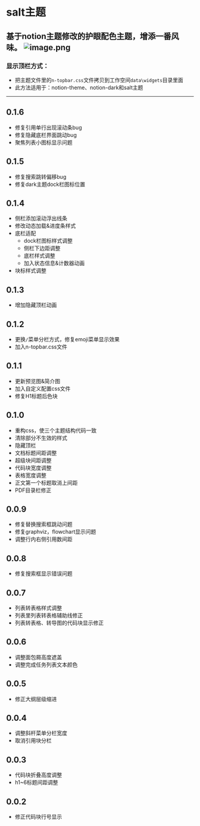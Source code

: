 # salt主题
基于notion主题修改的护眼配色主题，增添一番风味。
![image.png](https://tva1.sinaimg.cn/large/8ff342a8gy1h2wjjwfqm7j20u01d9wjq.jpg)
---
### 显示顶栏方式：
* 把主题文件里的`n-topbar.css`文件拷贝到工作空间`data\widgets`目录里面
* 此方法适用于：notion-theme、notion-dark和salt主题
---
## 0.1.6
* 修复引用单行出现滚动条bug
* 修复隐藏底栏界面跳动bug
* 聚焦列表小图标显示问题
## 0.1.5
* 修复搜索跳转偏移bug
* 修复dark主题dock栏图标位置
## 0.1.4
* 侧栏添加滚动浮出线条
* 修改动态加载&进度条样式
* 底栏适配
  * dock栏图标样式调整
  * 侧栏下边距调整
  * 底栏样式调整
  * 加入状态信息&计数器动画
* 块标样式调整
## 0.1.3
* 增加隐藏顶栏动画
## 0.1.2
* 更换`/`菜单分栏方式，修复emoji菜单显示效果
* 加入n-topbar.css文件
## 0.1.1
* 更新预览图&简介图
* 加入自定义配置css文件
* 修复H1标题后色块
## 0.1.0
* 重构css，使三个主题结构代码一致
* 清除部分不生效的样式
* 隐藏顶栏
* 文档标题间距调整
* 超级块间距调整
* 代码块宽度调整
* 表格宽度调整
* 正文第一个标题取消上间距
* PDF目录栏修正
## 0.0.9
* 修复替换搜索框跳动问题
* 修复graphviz，flowchart显示问题
* 调整行内右侧引用数间距
## 0.0.8
* 修复搜索框显示错误问题
## 0.0.7
* 列表转表格样式调整
* 列表里列表转表格辅助线修正
* 列表转表格、转导图的代码块显示修正
## 0.0.6
* 调整面包屑高度遮盖
* 调整完成任务列表文本颜色
## 0.0.5
* 修正大纲层级缩进
## 0.0.4
* 调整斜杆菜单分栏宽度
* 取消引用块分栏
## 0.0.3
* 代码块折叠高度调整
* h1~6标题间距调整
## 0.0.2
* 修正代码块行号显示
